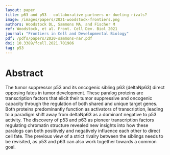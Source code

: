 ```yaml
---
layout: paper
title: p63 and p53 - collaborative partners or dueling rivals?
image: /images/papers/2021-woodstock-frontiers.png
authors: Woodstock DL, Sammons MA, and Fischer M
ref: Woodstock, et al. Front. Cell Dev. Biol 2021
journal: "Frontiers in Cell and Developmental Biology"
pdf: /pdfs/papers/2020-sammons-nar.pdf
doi: 10.3389/fcell.2021.701986
tag: p53
---
```


# Abstract

The tumor suppressor p53 and its oncogenic sibling p63 (deltaNp63) direct opposing fates in tumor development. These paralog proteins are transcription factors that elicit their tumor suppressive and oncogenic capacity through the regulation of both shared and unique target genes. Both proteins predominantly function as activators of transcription, leading to a paradigm shift away from deltaNp63 as a dominant negative to p53 activity. The discovery of p53 and p63 as pioneer transcription factors regulating chromatin structure revealed new insights into how these paralogs can both positively and negatively influence each other to direct cell fate. The previous view of a strict rivalry between the siblings needs to be revisited, as p53 and p63 can also work together towards a common goal.

